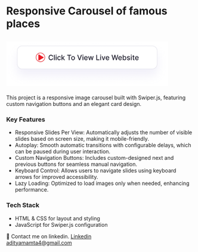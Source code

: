 # Responsive Carousel of famous places
## <a href="https://adityamamta.github.io/carousel/"><img src="img/readme-btn.png" alt="Click to view live website" height="120"></a>
This project is a responsive image carousel built with Swiper.js, featuring custom navigation buttons and an elegant card design.

### Key Features
- Responsive Slides Per View: Automatically adjusts the number of visible slides based on screen size, making it mobile-friendly.
- Autoplay: Smooth automatic transitions with configurable delays, which can be paused during user interaction.
- Custom Navigation Buttons: Includes custom-designed next and previous buttons for seamless manual navigation.
- Keyboard Control: Allows users to navigate slides using keyboard arrows for improved accessibility.
- Lazy Loading: Optimized to load images only when needed, enhancing performance.<br>

### Tech Stack
- HTML & CSS for layout and styling
- JavaScript for Swiper.js configuration

💼 Contact me on linkedin. [Linkedin](https://www.linkedin.com/in/adityamamta/) <br>
adityamamta4@gmail.com
